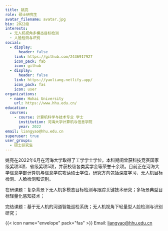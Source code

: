 ```yaml
---
title: 姚亮
role: 硕士研究生
avatar_filename: avatar.jpg
bio: 2022级
interests:
  - 无人机视角多模态目标检测
  - 人脸检测与识别
social:
  - display:
      header: false
    link: https://github.com/2436917927
    icon_pack: fab
    icon: github
  - display:
      header: false
    link: https://yaoliang.netlify.app/
    icon_pack: fas
    icon: user
organizations:
  - name: Hohai University
    url: https://www.hhu.edu.cn/
education:
  courses:
    - course: 计算机科学与技术专业 学士
      institution: 河海大学计算机与信息学院
      year: 2022
email: liangyao@hhu.edu.cn
superuser: true
user_groups:
  - 硕士研究生
---
```

姚亮在2022年6月在河海大学取得了工学学士学位。本科期间曾获科技竞赛国家级奖项3项、省级奖项5项，并获校级各类奖学金等荣誉十余项。目前正在河海大学信息学部计算机与信息学院攻读硕士学位，研究方向包括深度学习、无人机目标检测、人脸检测和识别。

在研课题：复杂背景下无人机多模态目标检测与跟踪关键技术研究；多场景典型目标轻量化感知技术；

完结课题：基于无人机的河道智能巡检系统；无人机视角下轻量型人脸检测与识别研究；

{{< icon name="envelope" pack="fas" >}} Email: liangyao@hhu.edu.cn